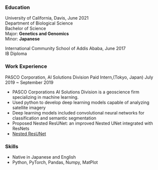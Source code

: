 ### Education
University of California, Davis, June 2021  
Department of Biological Science  
Bachelor of Science  
Major: **Genetics and Genomics**  
Minor: **Japanese**  

International Community School of Addis Ababa, June 2017  
IB Diploma

### Work Experience
PASCO Corporation, AI Solutions Division Paid Intern,(Tokyo, Japan) July 2019 ~ September 2019
* PASCO Corporations AI Solutions Division is a geoscience firm specializing in machine learning.
* Used python to develop deep learning models capable of analyzing satellite imagery
* Deep learning models included convolutional neural networks for classification and semantic segmentation
* Proposed Nested ResUNet: an improved Nested UNet integrated with ResNets
* [Nested ResUNet](https://github.com/wycummings/Building_Detection)

### Skills
* Native in Japanese and English
* Python, PyTorch, Pandas, Numpy, MatPlot
